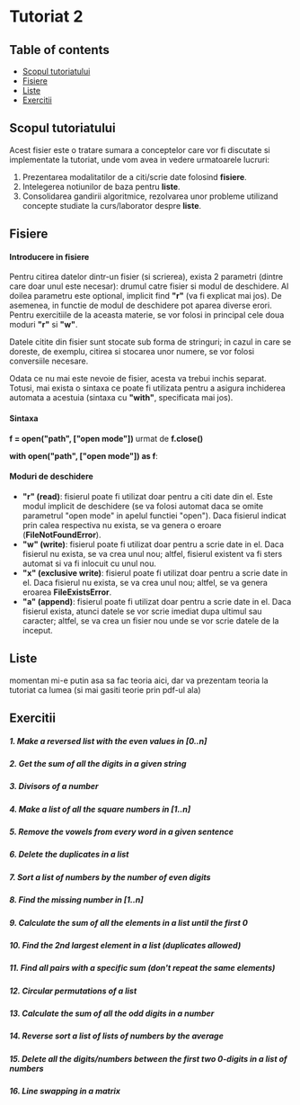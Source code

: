 # Tutoriat 2

## Table of contents

- [Scopul tutoriatului](#scopul-tutoriatului)
- [Fisiere](#fisiere)
- [Liste](#liste)
- [Exercitii](#exercitii)

## Scopul tutoriatului
Acest fisier este o tratare sumara a conceptelor care vor fi discutate si implementate la tutoriat, unde vom avea in vedere urmatoarele lucruri:

1. Prezentarea modalitatilor de a citi/scrie date folosind <b>fisiere</b>.
2. Intelegerea notiunilor de baza pentru <b>liste</b>.
3. Consolidarea gandirii algoritmice, rezolvarea unor probleme utilizand concepte studiate la curs/laborator despre <b>liste</b>.

## Fisiere

#### Introducere in fisiere

Pentru citirea datelor dintr-un fisier (si scrierea), exista 2 parametri (dintre care doar unul este necesar): drumul catre fisier si modul de deschidere. Al doilea parametru este optional, implicit find <b>"r"</b> (va fi explicat mai jos). De asemenea, in functie de modul de deschidere pot aparea diverse erori. Pentru exercitiile de la aceasta materie, se vor folosi in principal cele doua moduri <b>"r"</b> si <b>"w"</b>.

Datele citite din fisier sunt stocate sub forma de stringuri; in cazul in care se doreste, de exemplu, citirea si stocarea unor numere, se vor folosi conversiile necesare.

Odata ce nu mai este nevoie de fisier, acesta va trebui inchis separat. Totusi, mai exista o sintaxa ce poate fi utilizata pentru a asigura inchiderea automata a acestuia (sintaxa cu <b>"with"</b>, specificata mai jos).

#### Sintaxa

<b>f = open("path", ["open mode"])</b> urmat de  <b>f.close()</b>

<b> with open("path", ["open mode"]) as f</b>: 

#### Moduri de deschidere
- <b>"r" (read)</b>: fisierul poate fi utilizat doar pentru a citi date din el. Este modul implicit de deschidere (se va folosi automat daca se omite parametrul "open mode" in apelul functiei "open"). Daca fisierul indicat prin calea respectiva nu exista, se va genera o eroare (<b>FileNotFoundError</b>).
- <b>"w" (write)</b>: fisierul poate fi utilizat doar pentru a scrie date in el. Daca fisierul nu exista, se va crea unul nou; altfel, fisierul existent va fi sters automat si va fi inlocuit cu unul nou.
- <b>"x" (exclusive write)</b>: fisierul poate fi utilizat doar pentru a scrie date in el. Daca fisierul nu exista, se va crea unul nou; altfel, se va genera eroarea <b>FileExistsError</b>.
- <b>"a" (append)</b>: fisierul poate fi utilizat doar pentru a scrie date in el. Daca fisierul exista, atunci datele se vor scrie imediat dupa ultimul sau caracter; altfel, se va crea un fisier nou unde se vor scrie datele de la inceput.

## Liste

momentan mi-e putin asa sa fac teoria aici, dar va prezentam teoria la tutoriat ca lumea (si mai gasiti teorie prin pdf-ul ala)

## Exercitii

##### 1. Make a reversed list with the even values in [0..n]
##### 2. Get the sum of all the digits in a given string
##### 3. Divisors of a number
##### 4. Make a list of all the square numbers in [1..n]
##### 5. Remove the vowels from every word in a given sentence
##### 6. Delete the duplicates in a list
##### 7. Sort a list of numbers by the number of even digits
##### 8. Find the missing number in [1..n]
##### 9. Calculate the sum of all the elements in a list until the first 0
##### 10. Find the 2nd largest element in a list (duplicates allowed)
##### 11. Find all pairs with a specific sum (don't repeat the same elements)
##### 12. Circular permutations of a list
##### 13. Calculate the sum of all the odd digits in a number
##### 14. Reverse sort a list of lists of numbers by the average
##### 15. Delete all the digits/numbers between the first two 0-digits in a list of numbers
##### 16. Line swapping in a matrix